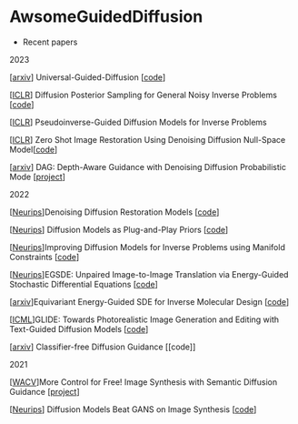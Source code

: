 # AwsomeGuidedDiffusion
- Recent papers

2023

[[arxiv](https://arxiv.org/abs/2302.07121)] Universal-Guided-Diffusion [[code](https://github.com/arpitbansal297/Universal-Guided-Diffusion)]

[[ICLR](https://openreview.net/forum?id=OnD9zGAGT0k)] Diffusion Posterior Sampling for General Noisy Inverse Problems [[code](https://github.com/DPS2022/diffusion-posterior-sampling)]

[[ICLR](https://openreview.net/forum?id=9_gsMA8MRKQ)] Pseudoinverse-Guided Diffusion Models for Inverse Problems 

[[ICLR](https://arxiv.org/pdf/2212.00490.pdf)] Zero Shot Image Restoration Using Denoising Diffusion Null-Space Model[[code](https://github.com/wyhuai/DDNM)]

[[arxiv](https://arxiv.org/pdf/2212.08861.pdf)] DAG: Depth-Aware Guidance with Denoising Diffusion Probabilistic Mode [[project](https://ku-cvlab.github.io/DAG/)]

2022

[[Neurips](https://ddrm-ml.github.io/DDRM-paper.pdf)]Denoising Diffusion Restoration Models [[code](https://github.com/bahjat-kawar/ddrm)]

[[Neurips](https://arxiv.org/pdf/2206.09012.pdf)] Diffusion Models as Plug-and-Play Priors [[code](https://github.com/AlexGraikos/diffusion_priors)]

[[Neurips](https://arxiv.org/abs/2206.00941)]Improving Diffusion Models for Inverse Problems using Manifold Constraints [[code](https://github.com/HJ-harry/MCG_diffusion)]

[[Neurips](https://arxiv.org/abs/2207.06635)]EGSDE: Unpaired Image-to-Image Translation via Energy-Guided Stochastic Differential Equations [[code](https://github.com/ML-GSAI/EGSDE)]

[[arxiv](https://arxiv.org/abs/2209.15408)]Equivariant Energy-Guided SDE for Inverse Molecular Design [[code](https://github.com/gracezhao1997/EEGSDE)]

[[ICML](https://arxiv.org/pdf/2112.10741.pdf)]GLIDE: Towards Photorealistic Image Generation and Editing with Text-Guided Diffusion Models [[code](https://github.com/openai/glide-text2im)]

[[arxiv](https://arxiv.org/abs/2207.12598)] Classifier-free Diffusion Guidance [[code]]


2021

[[WACV](https://arxiv.org/pdf/2112.05744.pdf)]More Control for Free! Image Synthesis with Semantic Diffusion Guidance [[project](https://xh-liu.github.io/sdg/)]

[[Neurips](https://arxiv.org/abs/2105.05233)] Diffusion Models Beat GANS on Image Synthesis [[code](https://github.com/openai/guided-diffusion)]
